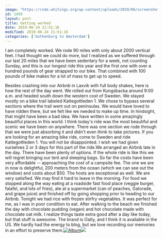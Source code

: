```yaml
---
image: "https://rode.whitings.org/wp-content/uploads/2019/06/screenshot_20190624-2353561332849541349633848-192x300.png"
id: 1459
layout: post
title: Getting worked
date: 2019-06-24 21:51:16
modified: 2019-06-24 21:51:16
categories: ['Gothenburg to Amsterdam']
---
```


I am completely worked. We rode 90 miles with only about 2000 vertical feet. I had thought we could do more, but I realized as we suffered through our last 20 miles that we have been sedentary for a week, not counting Sunday, and this is our longest ride this year and the first one with over a hundred pounds of gear strapped to our bike. That combined with 100 pounds of bike makes for a lot of mass to get up to speed.

Besides crashing into our Airbnb in Laxvik with full body shakes, here is how the rest of the day went. We rolled out from Kungsbacka around 9:00 a.m. and headed south down the western cost of Sweden. We stayed mostly on a bike trail labeled Kattegottleden 1. We chose to bypass several sections where the trail went out on peninsulas. We would have loved to have ridden there, but we felt like we needed to make up time. In hindsight, that might have been a bad idea. We have written in some amazingly beautiful places in this world. I think today's ride was the most beautiful and scenic we have been on anywhere. There was one section we rode through that we were just absorbing it and didn't even think to take pictures. If you are looking for an amazing bike ride, come to Sweden and ride Kattegottleden 1. You will not be disappointed. I wish we had given ourselves 2 or 3 days for this part of the ride.We arranged an Airbnb late in the day. There have been plenty of options. If the whole ride is like this we will regret bringing our tent and sleeping bags. So far the costs have been very affordable -- approaching the cost of a campsite fee. The one we are in now is delightful, 200 meters from the ocean (which we can see out the window) and costs about $50. The hosts are exceptional as well. We are very satisfied. We may find it hard to leave in the morning. For food we stopped along the way eating at a roadside fast food place (veggie burger, falafel, and lots of fries), ate at a supermarket (can of peaches, Gatorade, and grape juice) and finished off by going shopping prior to heading to our Airbnb. Tonight we had rice with frozen stirfry vegetables. It was perfect for me, as I was in poor condition to eat. After walking to the beach we finished the day with chocolate pudding (vegan) and hot chocolate made with chocolate oat milk. I realize things taste extra good after a day like today, but that stuff is awesome. The brand is Oatly, and I think it is available in the US. We hardly had the energy to blog, but we love recording our memories in an effort to preserve them.[![Album](https://lh3.googleusercontent.com/4sWMsHzCWltCkQmvHJNZs0KmZdcJeA0wV4XecEwT7an8QT_ODpNRiX4pqXcxsXMUlPcKOod8aFnJbrHZngxBSmpS29uJCEwPNldS3UTBMVqqXYmoTsVRLv7Cb3rMR-IJ__SWSPvI42A "Ride to Laxvik")](https://photos.app.goo.gl/rVMJZHqXz7wVMswv7)![](https://ride.whitings.org/wp-content/uploads/2019/06/screenshot_20190624-2353561332849541349633848.png)

